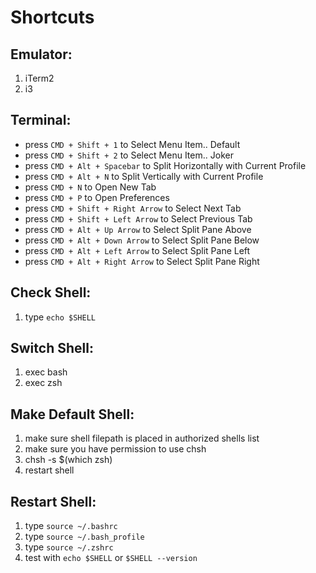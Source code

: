 # Shortcuts

## Emulator:

1. iTerm2
2. i3

## Terminal:

- press `CMD + Shift + 1` to Select Menu Item.. Default
- press `CMD + Shift + 2` to Select Menu Item.. Joker
- press `CMD + Alt + Spacebar` to Split Horizontally with Current Profile
- press `CMD + Alt + N` to Split Vertically with Current Profile
- press `CMD + N` to Open New Tab
- press `CMD + P` to Open Preferences
- press `CMD + Shift + Right Arrow` to Select Next Tab
- press `CMD + Shift + Left Arrow` to Select Previous Tab
- press `CMD + Alt + Up Arrow` to Select Split Pane Above
- press `CMD + Alt + Down Arrow` to Select Split Pane Below
- press `CMD + Alt + Left Arrow` to Select Split Pane Left
- press `CMD + Alt + Right Arrow` to Select Split Pane Right

## Check Shell:

1. type `echo $SHELL`

## Switch Shell:

1. exec bash
2. exec zsh

## Make Default Shell:

1. make sure shell filepath is placed in authorized shells list
2. make sure you have permission to use chsh
3. chsh -s \$(which zsh)
4. restart shell

## Restart Shell:

1. type `source ~/.bashrc`
2. type `source ~/.bash_profile`
3. type `source ~/.zshrc`
4. test with `echo $SHELL` or `$SHELL --version`
